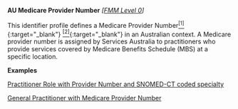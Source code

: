 **AU Medicare Provider Number**  *[[FMM Level 0](guidance.html)]*

This identifier profile defines a Medicare Provider Number[<sup>[1]</sup>](http://ns.electronichealth.net.au/id/medicare-provider-number/index.html){:target="_blank"} [<sup>[2]</sup>](http://meteor.aihw.gov.au/content/index.phtml/itemId/270101){:target="_blank"} in an Australian context. A Medicare provider number is assigned by Services Australia to practitioners who provide services covered by Medicare Benefits Schedule (MBS) at a specific location.

**Examples**

[Practitioner Role with Provider Number and SNOMED-CT coded specialty](PractitionerRole-example0.html)

[General Practitioner with Medicare Provider Number](PractitionerRole-example3.html)

